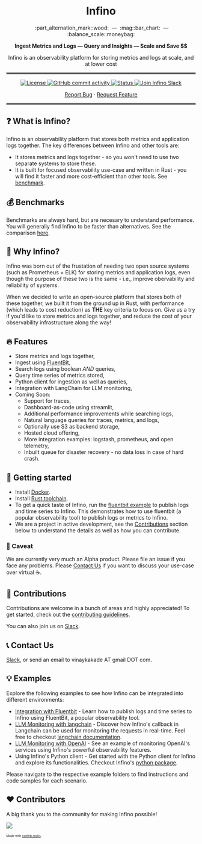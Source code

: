 <h1 align="center">
  Infino
</h1>

<p align="center">
  &nbsp;&nbsp;:part_alternation_mark::wood: &nbsp;&#151;&nbsp; :mag::bar_chart: &nbsp;&#151;&nbsp; :balance_scale::moneybag:
</p>

<p align="center">
<strong>
  Ingest Metrics and Logs &#151; Query and Insights &#151; Scale and Save &dollar;&dollar;
</strong>
</p>

<p align="center">
  Infino is an observability platform for storing metrics and logs at scale, and at lower cost
</p>

<hr style="border:2px solid gray">

<p align="center">
  <a href="http://www.apache.org/licenses/LICENSE-2.0.html">
    <img src="https://img.shields.io/badge/LICENSE-Apache2.0-ff69b4.svg" alt="License" />
  </a>
  <a href="https://github.com/infinohq/infino/commits">
    <img src="https://img.shields.io/github/commit-activity/m/infinohq/infino" alt="GitHub commit activity" >
  </a>
  <a href="https://github.com/infinohq/infino/actions/workflows/post-merge-ci.yml">
    <img src="https://github.com/infinohq/infino/actions/workflows/post-merge-ci.yml/badge.svg?branch=main" alt="Status" >
  </a>
  <a href="https://infinohq.slack.com/join/shared_invite/zt-1tqqc0vsz-jF80cpkGy7aFsALQKggy8g#/shared-invite/email">
    <img src="https://img.shields.io/badge/slack-join_chat-white.svg?logo=slack&style=social" alt="Join Infino Slack" />
  </a>
</p>

<p align="center">
  <a href="https://github.com/infinohq/infino/issues/new?assignees=&labels=&template=bug_report.md">Report Bug</a>
  ·
  <a href="https://github.com/infinohq/infino/issues/new?assignees=&labels=&template=feature_request.md">Request Feature</a>
</p>

<hr style="border:2px solid gray">

## :question: What is Infino?

Infino is an observability platform that stores both metrics and application logs together. The key differences between Infino and other tools are:

* It stores metrics and logs together - so you won't need to use two separate systems to store these.
* It is built for focused observability use-case and written in Rust - you will find it faster and more cost-efficient than other tools. See [benchmark](benches/README.md).

## :moneybag: Benchmarks

Benchmarks are always hard, but are necesary to understand performance. You will generally find Infino to be faster than alternatives. See the comparison
[here](benches/README.md).


## :thinking: Why Infino?

Infino was born out of the frustation of needing two open source systems (such as Prometheus + ELK) for storing metrics and application logs, even though the purpose of these two is the same - i.e., improve obervability and reliability of systems.

When we decided to write an open-source platform that stores both of these together, we built it from the ground up in Rust, with performance (which leads to cost reduction) as **THE** key criteria to focus on. Give us a try if you'd like to store metrics and logs together, and reduce the cost of your observability infrastructure along the way!

## :fire: Features

* Store metrics and logs together,
* Ingest using [FluentBit](https://fluentbit.io/),
* Search logs using boolean *AND* queries,
* Query time series of metrics stored,
* Python client for ingestion as well as queries,
* Integration with LangChain for LLM monitoring,
* Coming Soon:
  * Support for traces,
  * Dashboard-as-code using streamlit,
  * Additional performance improvements while searching logs,
  * Natural language queries for traces, metrics, and logs,
  * Optionally use S3 as backend storage,
  * Hosted cloud offering,
  * More integration examples: logstash, prometheus, and open telemetry,
  * Inbuilt queue for disaster recovery - no data loss in case of hard crash.

## :beginner: Getting started

* Install [Docker](https://docs.docker.com/engine/install/).
* Install [Rust toolchain](https://www.rust-lang.org/tools/install).
* To get a quick taste of Infino, run the [fluentbit example](examples/fluentbit/README.md) to publish logs and time series to Infino.
This demonstrates how to use fluentbit (a popular observability tool) to publish logs or metrics to Infino.
* We are a project in active development, see the [Contributions](#punch-contributions) section below to understand the details as well as
how you can contribute.

### :see_no_evil: Caveat

We are currently very much an Alpha product. Please file an issue if you face any problems. Please [Contact Us](#telephone_receiver-contact-us) if you
want to discuss your use-case over virtual :coffee:.

## :punch: Contributions

Contributions are welcome in a bunch of areas and highly appreciated! To get started, check out the [contributing guidelines](CONTRIBUTING.md).

You can also join us on [Slack](https://infinohq.slack.com/join/shared_invite/zt-1tqqc0vsz-jF80cpkGy7aFsALQKggy8g#/shared-invite/email).

## :telephone_receiver: Contact Us

[Slack](https://infinohq.slack.com/join/shared_invite/zt-1tqqc0vsz-jF80cpkGy7aFsALQKggy8g#/shared-invite/email), or send an email to vinaykakade AT gmail DOT com.

## :bulb: Examples

Explore the following examples to see how Infino can be integrated into different environments:

* [Integration with Fluentbit](examples/fluentbit/README.md) - Learn how to publish logs and time series to Infino using FluentBit, a popular observability tool.
* [LLM Monitoring with langchain](examples/llm-monitoring-langchain/llm-monitoring-langchain.ipynb) - Discover how Infino's callback in Langchain can be used for monitoring the requests in real-time. Feel free to checkout [langchain documentation](https://python.langchain.com/docs/ecosystem/integrations/infino).
* [LLM Monitoring with OpenAI](examples/llm-monitoring-openai/llm-monitoring-openai.ipynb) - See an example of monitoring OpenAI's services using Infino's powerful observability features.
* Using Infino's Python client - Get started with the Python client for Infino and explore its functionalities. Checkout Infino's [python package](https://pyup.io/packages/pypi/infinopy/).

Please navigate to the respective example folders to find instructions and code samples for each scenario.

## :hearts: Contributors

A big thank you to the community for making Infino possible!

<a href="https://github.com/infinohq/infino/graphs/contributors">
  <img src="https://contrib.rocks/image?repo=infinohq/infino" />
</a>

<span style="font-size: .5rem">Made with [contrib.rocks](https://contrib.rocks).</span>
